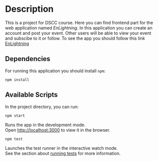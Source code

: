 # Description

This is a project for DSCC course. Here you can find frontend part for the web application named _EnLightning_. 
In this application you can create an account and post your event. Other users will be able to view your event and subscibe
to it or follow. To see the app you should follow this link [EnLightning](https://enlightning-976fd.firebaseapp.com/signin)

## Dependencies
For running this application you should install `npm`:

`npm install`

## Available Scripts

In the project directory, you can run:

`npm start`

Runs the app in the development mode.<br>
Open [http://localhost:3000](http://localhost:3000) to view it in the browser.

`npm test`

Launches the test runner in the interactive watch mode.<br>
See the section about [running tests](https://facebook.github.io/create-react-app/docs/running-tests) for more information.

